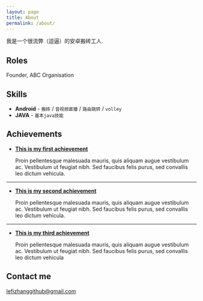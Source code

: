```yaml
---
layout: page
title: About
permalink: /about/
---
```


我是一个很流弊（逗逼）的安卓搬砖工人.


## Roles

Founder, ABC Organisation

## Skills

* **Android** - `搬砖` / `音视频直播` / `路由跳转` / `volley`
* **JAVA** - `基本java技能`


## Achievements


* [**This is my first achievement**](#)

   Proin pellentesque malesuada mauris, quis aliquam augue vestibulum ac. Vestibulum ut feugiat nibh. Sed faucibus felis purus, sed convallis leo dictum vehicula.

***

* [**This is my second achievement**](#)

    Proin pellentesque malesuada mauris, quis aliquam augue vestibulum ac. Vestibulum ut feugiat nibh. Sed faucibus felis purus, sed convallis leo dictum vehicula.

***

* [**This is my third achievement**](#)

   Proin pellentesque malesuada mauris, quis aliquam augue vestibulum ac. Vestibulum ut feugiat nibh. Sed faucibus felis purus, sed convallis leo dictum vehicula


## Contact me

   [lefizhanggithub@gmail.com](lefizhanggithub@gmail.com)
